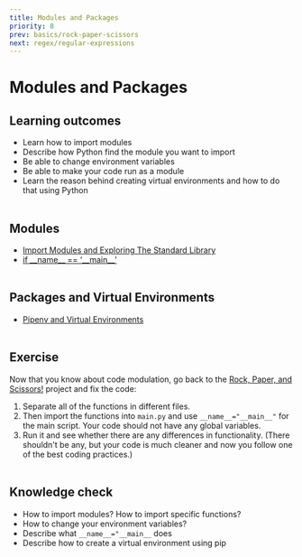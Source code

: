 ```yaml
---
title: Modules and Packages
priority: 8
prev: basics/rock-paper-scissors
next: regex/regular-expressions
---
```


# Modules and Packages

## Learning outcomes

- Learn how to import modules
- Describe how Python find the module you want to import
- Be able to change environment variables
- Be able to make your code run as a module
- Learn the reason behind creating virtual environments and how to do that using Python
  <br><br>

## Modules

- [Import Modules and Exploring The Standard Library](https://www.youtube.com/watch?v=CqvZ3vGoGs0)
- [if \_\_name\_\_ == ‘\_\_main\_\_’](https://www.youtube.com/watch?v=sugvnHA7ElY)
  <br><br>

## Packages and Virtual Environments

- [Pipenv and Virtual Environments](https://docs.python-guide.org/dev/virtualenvs/)
  <br><br>

## Exercise

Now that you know about code modulation, go back to the [Rock, Paper, and Scissors!](https://vennbury.com/lessons/python/basics/basics/project-1:-rock-paper-scissors) project and fix the code:
<br>

1. Separate all of the functions in different files.
2. Then import the functions into `main.py` and use `__name__="__main__"` for the main script. Your code should not have any global variables.
3. Run it and see whether there are any differences in functionality. (There shouldn't be any, but your code is much cleaner and now you follow one of the best coding practices.)
   <br><br>

## Knowledge check

- How to import modules? How to import specific functions?
- How to change your environment variables?
- Describe what `__name__="__main__` does
- Describe how to create a virtual environment using pip
  <br><br>
